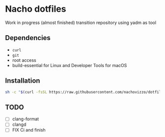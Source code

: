 # Nacho dotfiles

Work in progress (almost finished) transition repository using yadm as tool

## Dependencies

- `curl`
- `git`
- root access
- build-essential for Linux and Developer Tools for macOS

## Installation

```sh
sh -c "$(curl -fsSL https://raw.githubusercontent.com/nachovizzo/dotfiles/main/.config/yadm/install.sh)" "" --decrypt
```

## TODO

- [ ] clang-format
- [ ] clangd
- [ ] FIX Ci and finish
